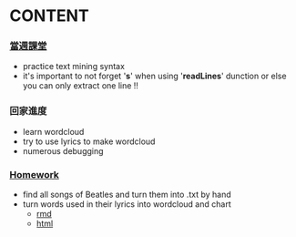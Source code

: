 # CONTENT
### [當週課堂](https://github.com/richlay/Rlanguage/tree/master/week_4/course)
- practice text mining syntax
- it's important to not forget '**s**' when using '**readLines**' dunction or else you can only extract one line !! 

### 回家進度
- learn wordcloud
- try to use lyrics to make wordcloud
- numerous debugging

### [Homework](https://github.com/richlay/Rlanguage/tree/master/week_4/hw)
- find all songs of Beatles and turn them into .txt by hand
- turn words used in their lyrics into wordcloud and chart
  - [rmd](https://github.com/richlay/Rlanguage/blob/master/week_3/hw/insurancedata.Rmd)
  - [html](https://richlay.github.io/Rlanguage/week_3/hw/insurancedata.html)

